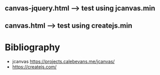 ## canvas-jquery.html  -->  test using jcanvas.min
## canvas.html --> test using createjs.min 

# Bibliography
- jcanvas https://projects.calebevans.me/jcanvas/
- https://createjs.com/




